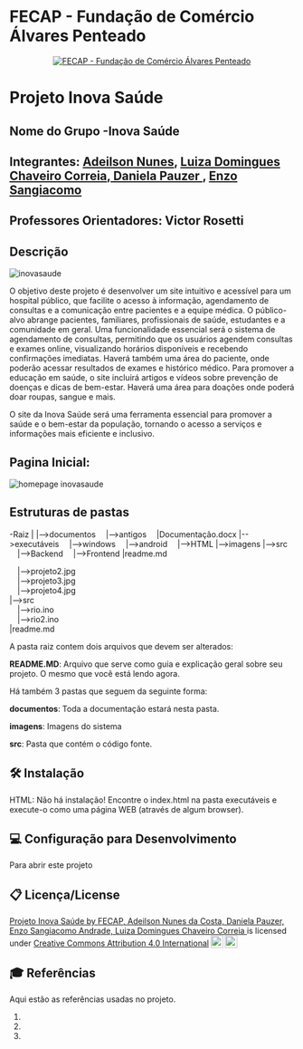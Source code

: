 # FECAP - Fundação de Comércio Álvares Penteado

<p align="center">
<a href= "https://www.fecap.br/"><img src="https://encrypted-tbn0.gstatic.com/images?q=tbn:ANd9GcRhZPrRa89Kma0ZZogxm0pi-tCn_TLKeHGVxywp-LXAFGR3B1DPouAJYHgKZGV0XTEf4AE&usqp=CAU" alt="FECAP - Fundação de Comércio Álvares Penteado" border="0"></a>
</p>

# Projeto Inova Saúde

## Nome do Grupo -Inova Saúde

## Integrantes: <a href="https://github.com/AdeilsonNunes">Adeilson Nunes</a>, <a href="https://github.com/luiza1205">Luiza Domingues Chaveiro Correia</a>,<a href="https://github.com/DaniPauzerAds"> Daniela Pauzer </a>, <a href="https://github.com/enzosangiacomo">Enzo Sangiacomo</a>

## Professores Orientadores: Victor Rosetti

## Descrição
![inovasaude]()

<p>O objetivo deste projeto é desenvolver um site intuitivo e acessível para um hospital público, que facilite o acesso à informação, agendamento de consultas e a comunicação entre pacientes e a equipe médica. O público-alvo abrange pacientes, familiares, profissionais de saúde, estudantes e a comunidade em geral.
Uma funcionalidade essencial será o sistema de agendamento de consultas, permitindo que os usuários agendem consultas e exames online, visualizando horários disponíveis e recebendo confirmações imediatas. Haverá também uma área do paciente, onde poderão acessar resultados de exames e histórico médico.
Para promover a educação em saúde, o site incluirá artigos e vídeos sobre prevenção de doenças e dicas de bem-estar. Haverá uma área para doações onde poderá doar roupas, sangue e mais. 

O site da Inova Saúde será uma ferramenta essencial para promover a saúde e o bem-estar da população, tornando o acesso a serviços e informações mais eficiente e inclusivo.</p>

## Pagina Inicial:
![homepage inovasaude](https://github.com/user-attachments/assets/829c7848-31aa-441e-bd24-99252317b52e)

## Estruturas de pastas 

-Raiz
|
|-->documentos
 |-->antigos
 |Documentação.docx
|-->executáveis
 |-->windows
 |-->android
 |-->HTML
|-->imagens
|-->src
 |-->Backend
 |-->Frontend
|readme.md
 
  &emsp;|-->projeto2.jpg<br>
  &emsp;|-->projeto3.jpg<br>
  &emsp;|-->projeto4.jpg<br>
|-->src<br>
  &emsp;|-->rio.ino<br>
  &emsp;|-->rio2.ino<br>
|readme.md<br>

A pasta raiz contem dois arquivos que devem ser alterados:

<b>README.MD</b>: Arquivo que serve como guia e explicação geral sobre seu projeto. O mesmo que você está lendo agora.

Há também 3 pastas que seguem da seguinte forma:

<b>documentos</b>: Toda a documentação estará nesta pasta.

<b>imagens</b>: Imagens do sistema

<b>src</b>: Pasta que contém o código fonte.



## 🛠 Instalação
HTML:
Não há instalação! Encontre o index.html na pasta executáveis e execute-o como uma página WEB (através de algum browser).


## 💻 Configuração para Desenvolvimento

Para abrir este projeto





## 📋 Licença/License
<p xmlns:cc="http://creativecommons.org/ns#" xmlns:dct="http://purl.org/dc/terms/"><a property="dct:title" rel="cc:attributionURL" href="https://github.com/2024-2-NADS2/Projeto1"Inova Saúde</a> Projeto Inova Saúde by <a rel="cc:attributionURL dct:creator" property="cc:attributionName" href="https://https://github.com/2024-2-NADS2/Projeto1/edit/main/README.md"> FECAP, Adeilson Nunes da Costa, Daniela Pauzer, Enzo Sangiacomo Andrade, Luiza Domingues Chaveiro Correia </a> is licensed under <a href="https://creativecommons.org/licenses/by/4.0/?ref=chooser-v1" target="_blank" rel="license noopener noreferrer" style="display:inline-block;">Creative Commons Attribution 4.0 International<img style="height:22px!important;margin-left:3px;vertical-align:text-bottom;" src="https://mirrors.creativecommons.org/presskit/icons/cc.svg?ref=chooser-v1" alt=""><img style="height:22px!important;margin-left:3px;vertical-align:text-bottom;" src="https://mirrors.creativecommons.org/presskit/icons/by.svg?ref=chooser-v1" alt=""></a></p>

## 🎓 Referências

Aqui estão as referências usadas no projeto.

1. 
2. 
3. 
